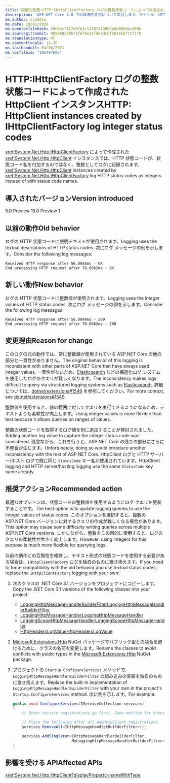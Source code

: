 ```yaml
---
title: 破壊的変更:HTTP:IHttpClientFactory ログの整数状態コードによって作成された HttpClient インスタンス
description: 'ASP.NET Core 5.0 での破壊的変更について学習します。タイトル: HTTP:IHttpClientFactory ログの整数状態コードによって作成された HttpClient インスタンス'
ms.author: scaddie
ms.date: 10/01/2020
ms.openlocfilehash: 59e64c7127a97b1c11587d13803e4a085dbc090b
ms.sourcegitcommit: 089068389671f6f9e15fd67dcbfb0145bf72f1fb
ms.translationtype: HT
ms.contentlocale: ja-JP
ms.lasthandoff: 04/06/2021
ms.locfileid: "106497685"
---
```

# <a name="http-httpclient-instances-created-by-ihttpclientfactory-log-integer-status-codes"></a><span data-ttu-id="81621-103">HTTP:IHttpClientFactory ログの整数状態コードによって作成された HttpClient インスタンス</span><span class="sxs-lookup"><span data-stu-id="81621-103">HTTP: HttpClient instances created by IHttpClientFactory log integer status codes</span></span>

<span data-ttu-id="81621-104"><xref:System.Net.Http.IHttpClientFactory> によって作成された <xref:System.Net.Http.HttpClient> インスタンスでは、HTTP 状態コードが、状態コード名を付加するのではなく、整数としてログに記録されます。</span><span class="sxs-lookup"><span data-stu-id="81621-104"><xref:System.Net.Http.HttpClient> instances created by <xref:System.Net.Http.IHttpClientFactory> log HTTP status codes as integers instead of with status code names.</span></span>

## <a name="version-introduced"></a><span data-ttu-id="81621-105">導入されたバージョン</span><span class="sxs-lookup"><span data-stu-id="81621-105">Version introduced</span></span>

<span data-ttu-id="81621-106">5.0 Preview 1</span><span class="sxs-lookup"><span data-stu-id="81621-106">5.0 Preview 1</span></span>

## <a name="old-behavior"></a><span data-ttu-id="81621-107">以前の動作</span><span class="sxs-lookup"><span data-stu-id="81621-107">Old behavior</span></span>

<span data-ttu-id="81621-108">ログの HTTP 状態コードに説明テキストが使用されます。</span><span class="sxs-lookup"><span data-stu-id="81621-108">Logging uses the textual descriptions of HTTP status codes.</span></span> <span data-ttu-id="81621-109">次にログ メッセージの例を示します。</span><span class="sxs-lookup"><span data-stu-id="81621-109">Consider the following log messages:</span></span>

```output
Received HTTP response after 56.0044ms - OK
End processing HTTP request after 70.0862ms - OK
```

## <a name="new-behavior"></a><span data-ttu-id="81621-110">新しい動作</span><span class="sxs-lookup"><span data-stu-id="81621-110">New behavior</span></span>

<span data-ttu-id="81621-111">ログの HTTP 状態コードに整数値が使用されます。</span><span class="sxs-lookup"><span data-stu-id="81621-111">Logging uses the integer values of HTTP status codes.</span></span> <span data-ttu-id="81621-112">次にログ メッセージの例を示します。</span><span class="sxs-lookup"><span data-stu-id="81621-112">Consider the following log messages:</span></span>

```output
Received HTTP response after 56.0044ms - 200
End processing HTTP request after 70.0862ms - 200
```

## <a name="reason-for-change"></a><span data-ttu-id="81621-113">変更理由</span><span class="sxs-lookup"><span data-stu-id="81621-113">Reason for change</span></span>

<span data-ttu-id="81621-114">このログの元の動作では、常に整数値が使用されている ASP.NET Core の他の部分と一貫性がありません。</span><span class="sxs-lookup"><span data-stu-id="81621-114">The original behavior of this logging is inconsistent with other parts of ASP.NET Core that have always used integer values.</span></span> <span data-ttu-id="81621-115">一貫性がないため、[Elasticsearch](https://www.elastic.co/elasticsearch/) などの構造化ログ システムを使用したログのクエリが難しくなります。</span><span class="sxs-lookup"><span data-stu-id="81621-115">The inconsistency makes logs difficult to query via structured logging systems such as [Elasticsearch](https://www.elastic.co/elasticsearch/).</span></span> <span data-ttu-id="81621-116">詳細については、[dotnet/extensions#1549](https://github.com/dotnet/extensions/issues/1549) を参照してください。</span><span class="sxs-lookup"><span data-stu-id="81621-116">For more context, see [dotnet/extensions#1549](https://github.com/dotnet/extensions/issues/1549).</span></span>

<span data-ttu-id="81621-117">整数値を使用すると、値の範囲に対してクエリを実行できるようになるため、テキストよりも柔軟性が向上します。</span><span class="sxs-lookup"><span data-stu-id="81621-117">Using integer values is more flexible than text because it allows queries on ranges of values.</span></span>

<span data-ttu-id="81621-118">整数の状態コードを取得するログ値を別に追加することが検討されました。</span><span class="sxs-lookup"><span data-stu-id="81621-118">Adding another log value to capture the integer status code was considered.</span></span> <span data-ttu-id="81621-119">残念ながら、これを行うと、ASP.NET Core の残りの部分にさらに不整合が生じます。</span><span class="sxs-lookup"><span data-stu-id="81621-119">Unfortunately, doing so would introduce another inconsistency with the rest of ASP.NET Core.</span></span> <span data-ttu-id="81621-120">HttpClient ログと HTTP サーバー/ホスト ログで既に同じ `StatusCode` キー名が使用されています。</span><span class="sxs-lookup"><span data-stu-id="81621-120">HttpClient logging and HTTP server/hosting logging use the same `StatusCode` key name already.</span></span>

## <a name="recommended-action"></a><span data-ttu-id="81621-121">推奨アクション</span><span class="sxs-lookup"><span data-stu-id="81621-121">Recommended action</span></span>

<span data-ttu-id="81621-122">最適なオプションは、状態コードの整数値を使用するようにログ クエリを更新することです。</span><span class="sxs-lookup"><span data-stu-id="81621-122">The best option is to update logging queries to use the integer values of status codes.</span></span> <span data-ttu-id="81621-123">このオプションを選択すると、複数の ASP.NET Core バージョンに対するクエリの作成が難しくなる場合があります。</span><span class="sxs-lookup"><span data-stu-id="81621-123">This option may cause some difficulty writing queries across multiple ASP.NET Core versions.</span></span> <span data-ttu-id="81621-124">しかしながら、整数をこの目的に使用すると、ログのクエリの柔軟性が大きく向上します。</span><span class="sxs-lookup"><span data-stu-id="81621-124">However, using integers for this purpose is much more flexible for querying logs.</span></span>

<span data-ttu-id="81621-125">以前の動作との互換性を維持し、テキスト形式の状態コードを使用する必要がある場合は、`IHttpClientFactory` ログを独自のものに置き換えます。</span><span class="sxs-lookup"><span data-stu-id="81621-125">If you need to force compatibility with the old behavior and use textual status codes, replace the `IHttpClientFactory` logging with your own:</span></span>

1. <span data-ttu-id="81621-126">次のクラスの .NET Core 3.1 バージョンをプロジェクトにコピーします。</span><span class="sxs-lookup"><span data-stu-id="81621-126">Copy the .NET Core 3.1 versions of the following classes into your project:</span></span>

    * [<span data-ttu-id="81621-127">LoggingHttpMessageHandlerBuilderFilter</span><span class="sxs-lookup"><span data-stu-id="81621-127">LoggingHttpMessageHandlerBuilderFilter</span></span>](https://github.com/dotnet/extensions/blob/release/3.1/src/HttpClientFactory/Http/src/Logging/LoggingHttpMessageHandlerBuilderFilter.cs)
    * [<span data-ttu-id="81621-128">LoggingHttpMessageHandler</span><span class="sxs-lookup"><span data-stu-id="81621-128">LoggingHttpMessageHandler</span></span>](https://github.com/dotnet/extensions/blob/release/3.1/src/HttpClientFactory/Http/src/Logging/LoggingHttpMessageHandler.cs)
    * [<span data-ttu-id="81621-129">LoggingScopeHttpMessageHandler</span><span class="sxs-lookup"><span data-stu-id="81621-129">LoggingScopeHttpMessageHandler</span></span>](https://github.com/dotnet/extensions/blob/release/3.1/src/HttpClientFactory/Http/src/Logging/LoggingScopeHttpMessageHandler.cs)
    * [<span data-ttu-id="81621-130">HttpHeadersLogValue</span><span class="sxs-lookup"><span data-stu-id="81621-130">HttpHeadersLogValue</span></span>](https://github.com/dotnet/extensions/blob/release/3.1/src/HttpClientFactory/Http/src/Logging/HttpHeadersLogValue.cs)

1. <span data-ttu-id="81621-131">[Microsoft.Extensions.Http](https://www.nuget.org/packages/Microsoft.Extensions.Http) NuGet パッケージでパブリック型との競合を避けるために、クラスの名前を変更します。</span><span class="sxs-lookup"><span data-stu-id="81621-131">Rename the classes to avoid conflicts with public types in the [Microsoft.Extensions.Http](https://www.nuget.org/packages/Microsoft.Extensions.Http) NuGet package.</span></span>

1. <span data-ttu-id="81621-132">プロジェクトの `Startup.ConfigureServices` メソッドで、`LoggingHttpMessageHandlerBuilderFilter` の組み込みの実装を独自のものに置き換えます。</span><span class="sxs-lookup"><span data-stu-id="81621-132">Replace the built-in implementation of `LoggingHttpMessageHandlerBuilderFilter` with your own in the project's `Startup.ConfigureServices` method.</span></span> <span data-ttu-id="81621-133">次に例を示します。</span><span class="sxs-lookup"><span data-stu-id="81621-133">For example:</span></span>

    ```csharp
    public void ConfigureServices(IServiceCollection services)
    {
        // Other service registrations go first. Code omitted for brevity.

        // Place the following after all AddHttpClient registrations.
        services.RemoveAll<IHttpMessageHandlerBuilderFilter>();

        services.AddSingleton<IHttpMessageHandlerBuilderFilter,
                              MyLoggingHttpMessageHandlerBuilderFilter>();
    }
    ```

## <a name="affected-apis"></a><span data-ttu-id="81621-134">影響を受ける API</span><span class="sxs-lookup"><span data-stu-id="81621-134">Affected APIs</span></span>

<xref:System.Net.Http.HttpClient?displayProperty=nameWithType>

<!--

### Category

ASP.NET Core

### Affected APIs

`T:System.Net.Http.HttpClient`

-->
